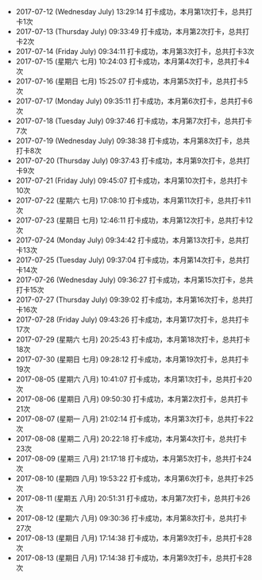 - 2017-07-12 (Wednesday July) 13:29:14 打卡成功，本月第1次打卡，总共打卡1次
- 2017-07-13 (Thursday July) 09:33:49 打卡成功，本月第2次打卡，总共打卡2次
- 2017-07-14 (Friday July) 09:34:11 打卡成功，本月第3次打卡，总共打卡3次
- 2017-07-15 (星期六 七月) 10:24:03 打卡成功，本月第4次打卡，总共打卡4次
- 2017-07-16 (星期日 七月) 15:25:07 打卡成功，本月第5次打卡，总共打卡5次
- 2017-07-17 (Monday July) 09:35:11 打卡成功，本月第6次打卡，总共打卡6次
- 2017-07-18 (Tuesday July) 09:37:46 打卡成功，本月第7次打卡，总共打卡7次
- 2017-07-19 (Wednesday July) 09:38:38 打卡成功，本月第8次打卡，总共打卡8次
- 2017-07-20 (Thursday July) 09:37:43 打卡成功，本月第9次打卡，总共打卡9次
- 2017-07-21 (Friday July) 09:45:07 打卡成功，本月第10次打卡，总共打卡10次
- 2017-07-22 (星期六 七月) 17:08:10 打卡成功，本月第11次打卡，总共打卡11次
- 2017-07-23 (星期日 七月) 12:46:11 打卡成功，本月第12次打卡，总共打卡12次
- 2017-07-24 (Monday July) 09:34:42 打卡成功，本月第13次打卡，总共打卡13次
- 2017-07-25 (Tuesday July) 09:37:04 打卡成功，本月第14次打卡，总共打卡14次
- 2017-07-26 (Wednesday July) 09:36:27 打卡成功，本月第15次打卡，总共打卡15次
- 2017-07-27 (Thursday July) 09:39:02 打卡成功，本月第16次打卡，总共打卡16次
- 2017-07-28 (Friday July) 09:43:26 打卡成功，本月第17次打卡，总共打卡17次
- 2017-07-29 (星期六 七月) 20:25:43 打卡成功，本月第18次打卡，总共打卡18次
- 2017-07-30 (星期日 七月) 09:28:12 打卡成功，本月第19次打卡，总共打卡19次
- 2017-08-05 (星期六 八月) 10:41:07 打卡成功，本月第1次打卡，总共打卡20次
- 2017-08-06 (星期日 八月) 09:50:30 打卡成功，本月第2次打卡，总共打卡21次
- 2017-08-07 (星期一 八月) 21:02:14 打卡成功，本月第3次打卡，总共打卡22次
- 2017-08-08 (星期二 八月) 20:22:18 打卡成功，本月第4次打卡，总共打卡23次
- 2017-08-09 (星期三 八月) 21:17:18 打卡成功，本月第5次打卡，总共打卡24次
- 2017-08-10 (星期四 八月) 19:53:22 打卡成功，本月第6次打卡，总共打卡25次
- 2017-08-11 (星期五 八月) 20:51:31 打卡成功，本月第7次打卡，总共打卡26次
- 2017-08-12 (星期六 八月) 09:30:36 打卡成功，本月第8次打卡，总共打卡27次
- 2017-08-13 (星期日 八月) 17:14:38 打卡成功，本月第9次打卡，总共打卡28次
- 2017-08-13 (星期日 八月) 17:14:38 打卡成功，本月第9次打卡，总共打卡28次
